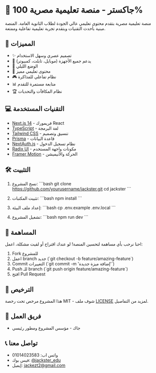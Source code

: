 # 🍉 جاكستر - منصة تعليمية مصرية 100%

منصة تعليمية مصرية بتقدم محتوى تعليمي عالي الجودة لطلاب الثانوية العامة. المنصة مبنية بأحدث التقنيات وبتقدم تجربة تعليمية تفاعلية وممتعة.

## 🚀 المميزات

- ✨ تصميم عصري وسهل الاستخدام
- 📱 يدعم جميع الأجهزة (موبايل، تابلت، كمبيوتر)
- 🌙 الوضع الليلي
- 🎯 محتوى تعليمي مميز
- 🎮 نظام تفاعلي للمذاكرة
- 📊 متابعة مستمرة للتقدم
- 🏆 نظام المكافآت والتحديات

## 💻 التقنيات المستخدمة

- [Next.js 14](https://nextjs.org/) - فريمورك React
- [TypeScript](https://www.typescriptlang.org/) - لغة البرمجة
- [Tailwind CSS](https://tailwindcss.com/) - تنسيق وتصميم
- [Prisma](https://www.prisma.io/) - قاعدة البيانات
- [NextAuth.js](https://next-auth.js.org/) - نظام تسجيل الدخول
- [Radix UI](https://www.radix-ui.com/) - مكونات واجهة المستخدم
- [Framer Motion](https://www.framer.com/motion/) - الحركة والأنيميشن

## 🛠️ التثبيت

1. نسخ المشروع:
\`\`\`bash
git clone https://github.com/yourusername/jackster.git
cd jackster
\`\`\`

2. تثبيت المكتبات:
\`\`\`bash
npm install
\`\`\`

3. إعداد ملف البيئة:
\`\`\`bash
cp .env.example .env.local
\`\`\`

4. تشغيل المشروع:
\`\`\`bash
npm run dev
\`\`\`

## 📝 المساهمة

احنا نرحب بأي مساهمة لتحسين المنصة! لو عندك اقتراح أو لقيت مشكلة، اعمل:

1. Fork للمشروع
2. اعمل branch جديد (\`git checkout -b feature/amazing-feature\`)
3. Commit التغييرات (\`git commit -m 'إضافة ميزة جديدة'\`)
4. Push للـ branch (\`git push origin feature/amazing-feature\`)
5. افتح Pull Request

## 📄 الترخيص

هذا المشروع مرخص تحت رخصة MIT - شوف ملف [LICENSE](LICENSE) لمزيد من التفاصيل.

## 👥 فريق العمل

- جاك - مؤسس المشروع ومطور رئيسي

## 📞 تواصل معنا

- واتس اب: 01014023583
- فيس بوك: [@jackster_edu](https://www.facebook.com/jack2xii)
- إيميل: jackezt2@gmail.com
